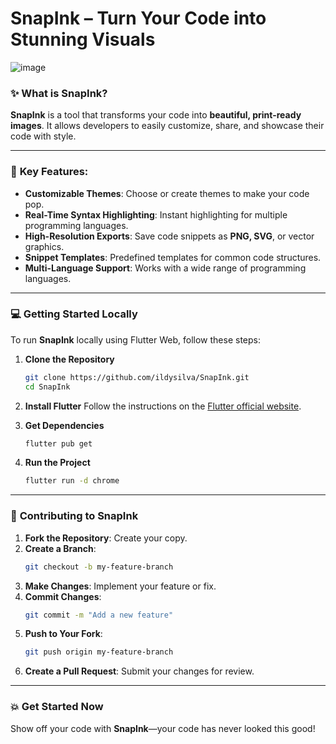 
# SnapInk – Turn Your Code into Stunning Visuals
![image](https://github.com/user-attachments/assets/d2a2175a-771f-43e1-a06e-44a1edfa4b11)

### ✨ **What is SnapInk?**

**SnapInk** is a tool that transforms your code into **beautiful, print-ready images**. It allows developers to easily customize, share, and showcase their code with style.

---

### 🚀 **Key Features:**

- **Customizable Themes**: Choose or create themes to make your code pop.
- **Real-Time Syntax Highlighting**: Instant highlighting for multiple programming languages.
- **High-Resolution Exports**: Save code snippets as **PNG, SVG**, or vector graphics.
- **Snippet Templates**: Predefined templates for common code structures.
- **Multi-Language Support**: Works with a wide range of programming languages.

---

### 💻 **Getting Started Locally**

To run **SnapInk** locally using Flutter Web, follow these steps:

1. **Clone the Repository**
   ```bash
   git clone https://github.com/ildysilva/SnapInk.git
   cd SnapInk
   ```

2. **Install Flutter**
   Follow the instructions on the [Flutter official website](https://flutter.dev/docs/get-started/install).

3. **Get Dependencies**
   ```bash
   flutter pub get
   ```

4. **Run the Project**
   ```bash
   flutter run -d chrome
   ```

---

### 🤝 **Contributing to SnapInk**

1. **Fork the Repository**: Create your copy.
2. **Create a Branch**:
   ```bash
   git checkout -b my-feature-branch
   ```
3. **Make Changes**: Implement your feature or fix.
4. **Commit Changes**:
   ```bash
   git commit -m "Add a new feature"
   ```
5. **Push to Your Fork**:
   ```bash
   git push origin my-feature-branch
   ```
6. **Create a Pull Request**: Submit your changes for review.

---

### 💥 **Get Started Now**

Show off your code with **SnapInk**—your code has never looked this good!

